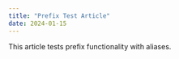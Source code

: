 ```yaml
---
title: "Prefix Test Article"
date: 2024-01-15
---
```


This article tests prefix functionality with aliases.